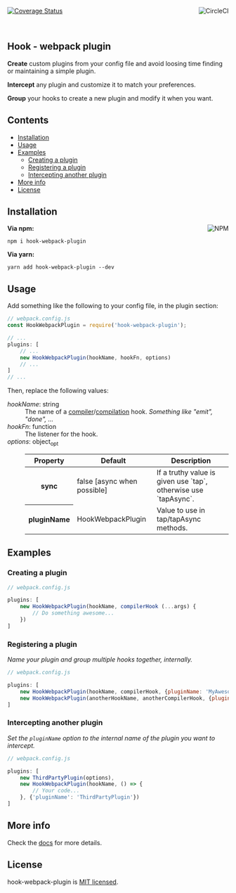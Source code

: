 <p>
    <a href='https://coveralls.io/github/AlexisPuga/hook-webpack-plugin?branch=master' target='_blank'><img src='https://coveralls.io/repos/github/AlexisPuga/hook-webpack-plugin/badge.svg?branch=master' alt='Coverage Status'/></a>
    <a href='https://circleci.com/gh/AlexisPuga/hook-webpack-plugin' target='_blank'><img align='right' src='https://circleci.com/gh/AlexisPuga/hook-webpack-plugin.svg?style=svg' alt='CircleCI'/></a>
</p>

<br/>

## Hook - webpack plugin

**Create** custom plugins from your config file and avoid loosing time finding or maintaining a simple plugin.

**Intercept** any plugin and customize it to match your preferences.

**Group** your hooks to create a new plugin and modify it when you want.

## Contents
- [Installation](#installation)
- [Usage](#usage)
- [Examples](#examples)
    - [Creating a plugin](#creating-a-plugin)
    - [Registering a plugin](#registering-a-plugin)
    - [Intercepting another plugin](#intercepting-another-plugin)
- [More info](#more-info)
- [License](#license)

## Installation

<a href='https://npmjs.org/package/hook-webpack-plugin'><img align='right' src='https://nodei.co/npm/hook-webpack-plugin.png?compact=true' alt='NPM'/></a>

**Via npm:**
```
npm i hook-webpack-plugin
```

**Via yarn:**
```
yarn add hook-webpack-plugin --dev
```

## Usage

Add something like the following to your config file, in the plugin section:

```js
// webpack.config.js
const HookWebpackPlugin = require('hook-webpack-plugin');

// ...
plugins: [
    // ...
    new HookWebpackPlugin(hookName, hookFn, options)
    // ...
]
// ...

```
Then, replace the following values:

<dl>
    <dt><var>hookName</var>: string</dt>
    <dd>The name of a <a href='https://webpack.js.org/api/compiler-hooks/' target='_blank'/>compiler</a>/<a href='https://webpack.js.org/api/compilation-hooks/' target='_blank'>compilation</a> hook. <i>Something like "emit", "done", ...</i></dd>
    <dt><var>hookFn</var>: function</dt>
    <dd>The listener for the hook.</dd>
    <dt><var>options</var>: object<sub>opt</sub></dt>
    <dd>
        <table>
            <thead>
                <tr>
                    <th>Property</th>
                    <th>Default</th>
                    <th>Description</th>
                </tr>
            </thead>
            <tbody>
                <tr>
                    <th>sync</th>
                    <td>false [async when possible]</td>
                    <td>If a truthy value is given use `tap`, otherwise use `tapAsync`.</td>
                </tr>
                <tr>
                    <th>pluginName</th>
                    <td>HookWebpackPlugin</td>
                    <td>Value to use in tap/tapAsync methods.</td>
                </tr>
            </tbody>
        </table>
    </dd>
</dl>

## Examples

### Creating a plugin

```js
// webpack.config.js

plugins: [
    new HookWebpackPlugin(hookName, compilerHook (...args) {
        // Do something awesome...
    })
]

```

### Registering a plugin

*Name your plugin and group multiple hooks together, internally.*

```js
// webpack.config.js

plugins: [
    new HookWebpackPlugin(hookName, compilerHook, {pluginName: 'MyAwesomePlugin'}),
    new HookWebpackPlugin(anotherHookName, anotherCompilerHook, {pluginName: 'MyAwesomePlugin'})
]

```

### Intercepting another plugin

*Set the `pluginName` option to the internal name of the plugin you want to intercept.*

```js
// webpack.config.js

plugins: [
    new ThirdPartyPlugin(options),
    new HookWebpackPlugin(hookName, () => {
        // Your code...
    }, {'pluginName': 'ThirdPartyPlugin'})
]

```

## More info

Check the [docs](https://github.com/AlexisPuga/hook-webpack-plugin/wiki) for more details.

## License
hook-webpack-plugin is [MIT licensed](./LICENSE).
